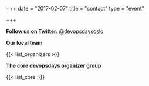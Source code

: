 +++
date = "2017-02-07"
title = "contact"
type = "event"


+++

<strong>Follow us on Twitter: </strong><a href="https://twitter.com/devopsdaysoslo">@devopsdaysoslo</a>

<!--If you'd like to contact us by email: {{< email_organizers >}}-->

**Our local team**

{{< list_organizers >}}

**The core devopsdays organizer group**

{{< list_core >}}
